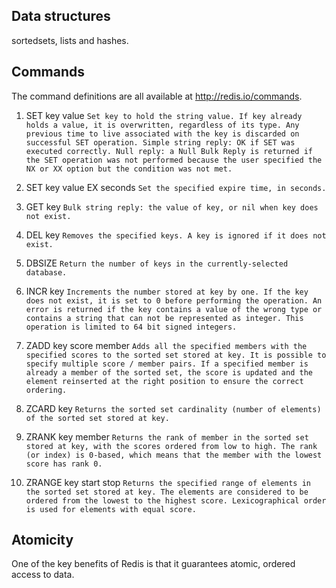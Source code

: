 ## Data structures
sortedsets, lists and hashes.

## Commands
The command definitions are all available at http://redis.io/commands.
1. SET key value
``
Set key to hold the string value. If key already holds a value, it is overwritten, regardless of its type. Any
 previous time to live associated with the key is discarded on successful SET operation. Simple string reply: OK if SET was executed correctly. Null reply: a Null Bulk Reply is returned if the SET operation was not performed because the user specified the NX or XX option but the condition was not met.
``
2. SET key value EX seconds
``
Set the specified expire time, in seconds.
``

3. GET key
``
Bulk string reply: the value of key, or nil when key does not exist.
``
4. DEL key
``
Removes the specified keys. A key is ignored if it does not exist.
``
5. DBSIZE
``
Return the number of keys in the currently-selected database.
``
6. INCR key
``
Increments the number stored at key by one. If the key does not exist, it is set to 0 before performing the operation. An error is returned if the key contains a value of the wrong type or contains a string that can not be represented as integer. This operation is limited to 64 bit signed integers.
``
7. ZADD key score member
``
Adds all the specified members with the specified scores to the sorted set stored at key. It is possible to specify multiple score / member pairs. If a specified member is already a member of the sorted set, the score is updated and the element reinserted at the right position to ensure the correct ordering.
``

8. ZCARD key
``
Returns the sorted set cardinality (number of elements) of the sorted set stored at key.
``
9. ZRANK key member
``
Returns the rank of member in the sorted set stored at key, with the scores ordered from low to high. The rank (or index) is 0-based, which means that the member with the lowest score has rank 0.
``
10. ZRANGE key start stop
``
Returns the specified range of elements in the sorted set stored at key. The elements are considered to be ordered from the lowest to the highest score. Lexicographical order is used for elements with equal score.
``

## Atomicity
One of the key benefits of Redis is that it guarantees atomic, ordered access to data. 
